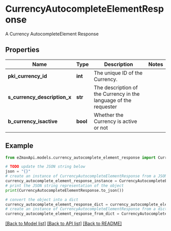# CurrencyAutocompleteElementResponse

A Currency AutocompleteElement Response

## Properties

Name | Type | Description | Notes
------------ | ------------- | ------------- | -------------
**pki_currency_id** | **int** | The unique ID of the Currency. | 
**s_currency_description_x** | **str** | The description of the Currency in the language of the requester | 
**b_currency_isactive** | **bool** | Whether the Currency is active or not | 

## Example

```python
from eZmaxApi.models.currency_autocomplete_element_response import CurrencyAutocompleteElementResponse

# TODO update the JSON string below
json = "{}"
# create an instance of CurrencyAutocompleteElementResponse from a JSON string
currency_autocomplete_element_response_instance = CurrencyAutocompleteElementResponse.from_json(json)
# print the JSON string representation of the object
print(CurrencyAutocompleteElementResponse.to_json())

# convert the object into a dict
currency_autocomplete_element_response_dict = currency_autocomplete_element_response_instance.to_dict()
# create an instance of CurrencyAutocompleteElementResponse from a dict
currency_autocomplete_element_response_from_dict = CurrencyAutocompleteElementResponse.from_dict(currency_autocomplete_element_response_dict)
```
[[Back to Model list]](../README.md#documentation-for-models) [[Back to API list]](../README.md#documentation-for-api-endpoints) [[Back to README]](../README.md)


